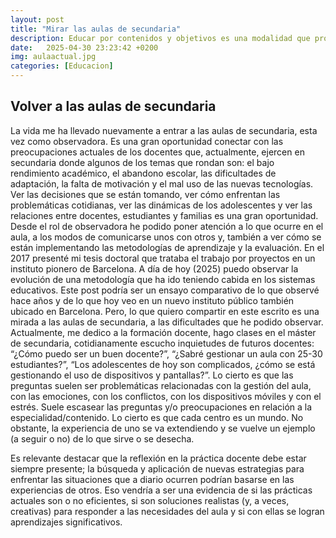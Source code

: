 ```yaml
---
layout: post
title: "Mirar las aulas de secundaria"
description: Educar por contenidos y objetivos es una modalidad que pronto quedará obsoleta.  
date:   2025-04-30 23:23:42 +0200
img: aulaactual.jpg
categories: [Educacion]
---
```


## Volver a las aulas de secundaria
La vida me ha llevado nuevamente a entrar a las aulas de secundaria, esta vez como observadora. Es una gran oportunidad conectar con las preocupaciones actuales de los docentes que, actualmente, ejercen en secundaria donde algunos de los temas que rondan son: el bajo rendimiento académico, el abandono escolar, las dificultades de adaptación, la falta de motivación y el mal uso de las nuevas tecnologías. Ver las decisiones que se están tomando, ver cómo enfrentan las problemáticas cotidianas, ver las dinámicas de los adolescentes y ver las relaciones entre docentes, estudiantes y familias es una gran oportunidad. Desde el rol de observadora he podido poner atención a lo que ocurre en el aula, a los modos de comunicarse unos con otros y, también a ver cómo se están implementando las metodologías de aprendizaje y la evaluación. 
En el 2017 presenté mi tesis doctoral que trataba el trabajo por proyectos en un instituto pionero de Barcelona. A día de hoy (2025) puedo observar la evolución de una metodología que ha ido teniendo cabida en los sistemas educativos. Este post podría ser un ensayo comparativo de lo que observé hace años y de lo que hoy veo en un nuevo instituto público también ubicado en Barcelona. Pero, lo que quiero compartir en este escrito es una mirada a las aulas de secundaria, a las dificultades que he podido observar. Actualmente, me dedico a la formación docente, hago clases en el máster de secundaria, cotidianamente escucho inquietudes de futuros docentes: “¿Cómo puedo ser un buen docente?”, “¿Sabré gestionar un aula con 25-30 estudiantes?”, “Los adolescentes de hoy son complicados, ¿cómo se está gestionando el uso de dispositivos y pantallas?”. Lo cierto es que las preguntas suelen ser problemáticas relacionadas con la gestión del aula, con las emociones, con los conflictos, con los dispositivos móviles y con el estrés. Suele escasear las preguntas y/o preocupaciones en relación a la especialidad/contenido. 
Lo cierto es que cada centro es un mundo. No obstante, la experiencia de uno se va extendiendo y se vuelve un ejemplo (a seguir o no) de lo que sirve o se desecha. 

Es relevante destacar que la reflexión en la práctica docente debe estar siempre presente; la búsqueda y aplicación de nuevas estrategias para enfrentar las situaciones que a diario ocurren podrían basarse en las experiencias de otros. Eso vendría a ser una evidencia de si las prácticas actuales son o no eficientes, si son soluciones realistas (y, a veces, creativas) para responder a las necesidades del aula y si con ellas se logran aprendizajes significativos.  

